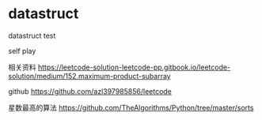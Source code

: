 # datastruct
datastruct test

self play


相关资料
https://leetcode-solution-leetcode-pp.gitbook.io/leetcode-solution/medium/152.maximum-product-subarray

github
https://github.com/azl397985856/leetcode

星数最高的算法
https://github.com/TheAlgorithms/Python/tree/master/sorts
